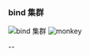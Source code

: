 ### bind 集群

![bind 集群](http://ot7vbu52o.bkt.clouddn.com/20170717150026598354049.jpg)
![monkey](http://ot7vbu52o.bkt.clouddn.com/20170717150026461454803.jpg)

--
